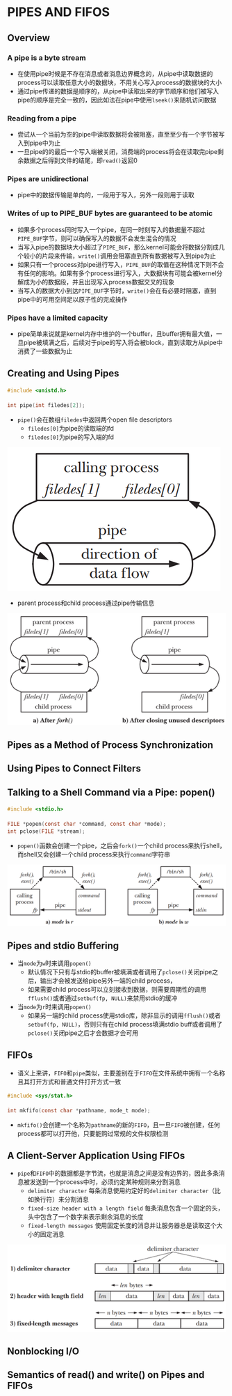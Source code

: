# PIPES AND FIFOS

## Overview

### A pipe is a byte stream
- 在使用pipe时候是不存在消息或者消息边界概念的，从pipe中读取数据的process可以读取任意大小的数据块，不用关心写入process的数据块的大小
- 通过pipe传递的数据是顺序的，从pipe中读取出来的字节顺序和他们被写入pipe的顺序是完全一致的，因此如法在pipe中使用`lseek()`来随机访问数据

### Reading from a pipe
- 尝试从一个当前为空的pipe中读取数据将会被阻塞，直至至少有一个字节被写入到pipe中为止
- 一旦pipe的的最后一个写入端被关闭，消费端的process将会在读取完pipe剩余数据之后得到文件的结尾，即`read()`返回0

### Pipes are unidirectional
- pipe中的数据传输是单向的，一段用于写入，另外一段则用于读取

### Writes of up to PIPE_BUF bytes are guaranteed to be atomic
- 如果多个process同时写入一个pipe，在同一时刻写入的数据量不超过`PIPE_BUF`字节，则可以确保写入的数据不会发生混合的情况
- 当写入pipe的数据块大小超过了`PIPE_BUF`，那么kernel可能会将数据分割成几个较小的片段来传输，`write()`调用会阻塞直到所有数据被写入到pipe为止
- 如果只有一个process对pipe进行写入，`PIPE_BUF`的取值在这种情况下则不会有任何的影响。如果有多个process进行写入，大数据块有可能会被kernel分解成为小的数据段，并且出现写入process数据交叉的现象
- 当写入的数据大小到达`PIPE_BUF`字节时，`write()`会在有必要时阻塞，直到pipe中的可用空间足以原子性的完成操作

### Pipes have a limited capacity
- pipe简单来说就是kernel内存中维护的一个buffer，且buffer拥有最大值，一旦pipe被填满之后，后续对于pipe的写入将会被block，直到读取方从pipe中消费了一些数据为止

## Creating and Using Pipes
```c
#include <unistd.h>

int pipe(int filedes[2]);
```
- `pipe()`会在数组`filedes`中返回两个open file descriptors
	- `filedes[0]`为pipe的读取端的fd
	- `filedes[0]`为pipe的写入端的fd
	  
![44-2.png](./img/44-2.png)  

- parent process和child process通过pipe传输信息  

![44-3.png](./img/44-3.png)  

## Pipes as a Method of Process Synchronization

## Using Pipes to Connect Filters

## Talking to a Shell Command via a Pipe: popen()
```c
#include <stdio.h>

FILE *popen(const char *command, const char *mode);
int pclose(FILE *stream);
```
- `popen()`函数会创建一个pipe，之后会`fork()`一个child process来执行shell，而shell又会创建一个child process来执行`command`字符串

![44-4.png](./img/44-4.png)

## Pipes and stdio Buffering
- 当`mode`为`w`时来调用`popen()`
	- 默认情况下只有与stdio的buffer被填满或者调用了`pclose()`关闭pipe之后，输出才会被发送给pipe另外一端的child process，
	- 如果需要child process可以立刻接收到数据，则需要周期性的调用`fflush()`或者通过`setbuf(fp, NULL)`来禁用stdio的缓冲
- 当`mode`为`r`时来调用`popen()`
	- 如果另一端的child process使用stdio库，除非显示的调用`fflush()`或者`setbuf(fp, NULL)`，否则只有在child process填满stdio buff或者调用了`pclose()`关闭pipe之后才会数据才会可用

## FIFOs
- 语义上来讲，`FIFO`和`pipe`类似，主要差别在于`FIFO`在文件系统中拥有一个名称且其打开方式和普通文件打开方式一致

```c
#include <sys/stat.h>

int mkfifo(const char *pathname, mode_t mode);
```
- `mkfifo()`会创建一个名称为`pathname`的新的`FIFO`，且一旦`FIFO`被创建，任何process都可以打开他，只要能购过常规的文件权限检测

## A Client-Server Application Using FIFOs
- `pipe`和`FIFO`中的数据都是字节流，也就是消息之间是没有边界的，因此多条消息被发送到一个process中时，必须约定某种规则来分割消息
	- `delimiter character` 每条消息使用约定好的`delimiter character`（比如换行符）来分割消息
	- `fixed-size header with a length field` 每条消息包含一个固定的头，头中包含了一个数字来表示剩余消息的长度
	- `fixed-length messages` 使用固定长度的消息并让服务器总是读取这个大小的固定消息

![44-7.png](./img/44-7.png)

## Nonblocking I/O

## Semantics of read() and write() on Pipes and FIFOs